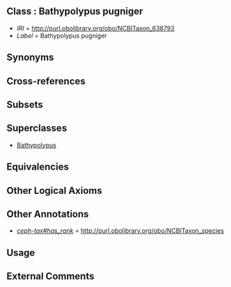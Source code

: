 
## Class : Bathypolypus pugniger

 * *IRI* = http://purl.obolibrary.org/obo/NCBITaxon_638793
 * *Label* = Bathypolypus pugniger

## Synonyms


## Cross-references


## Subsets


## Superclasses

 * [Bathypolypus](../../NCBITaxon/94/NCBITaxon_85594.md)

## Equivalencies


## Other Logical Axioms


## Other Annotations

 * *[ceph-tax#has_rank](../../ceph-tax#has/nk/ceph-tax#has_rank.md)* = http://purl.obolibrary.org/obo/NCBITaxon_species

## Usage


## External Comments

